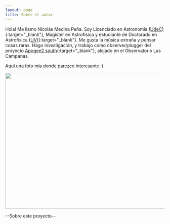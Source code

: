 ```yaml
---
layout: page
title: Sobre el autor
---
```


Hola! Me llamo Nicolás Medina Peña. Soy Licenciado en Astronomía [(UdeC)](http://www.udec.cl/pexterno/){:target="_blank"}, Magíster en Astrofísica y estudiante de Doctorado en Astrofísica [(UV)](http://uv.cl/){:target="_blank"}. Me gusta la música extraña y pensar cosas raras. 
Hago investigación, y trabajo como observer/plugger del proyecto [Apogee2 south](http://www.sdss.org/surveys/apogee-2/){:target="_blank"}, alojado en el Observatorio Las Campanas.

Aquí una foto mía donde parezco interesante :)

<img src="https://raw.githubusercontent.com/nicomedinap/nicomedinap.github.io/master/imagenes/workshop_mas_2018.jpg"
 height="430" width="600">


--Sobre este proyecto--

